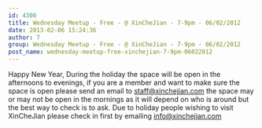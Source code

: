 ```yaml
---
id: 4306
title: Wednesday Meetup - Free - @ XinCheJian - 7-9pm - 06/02/2012
date: 2013-02-06 15:24:36
author: 7
group: Wednesday Meetup - Free - @ XinCheJian - 7-9pm - 06/02/2012
post_name: wednesday-meetup-free-xinchejian-7-9pm-06022012
---
```


Happy New Year, During the holiday the space will be open in the afternoons to evenings, if you are a member and want to make sure the space is open please send an email to [staff@xinchejian.com](mailto:staff@xinchejian.com?subject=i%27m%20a%20member%2C%20are%20you%20open&body=thank%20you%20for%20your%20awesomeness%20for%20running%20the%20space%2C%20i%20wish%20to%20check%20in%20that%20the%20space%20will%20be%20open%20%5Finsert%20time%5F%20on%20%5Finsert%20date%5F.%0A%0Ahappy%20new%20year%21) the space may or may not be open in the mornings as it will depend on who is around but the best way to check is to ask. Due to holiday people wishing to visit XinCheJian please check in first by emailing [info@xinchejian.com](mailto:info@xinchejian.com?subject=i%27m%20not%20a%20member%2C%20but%20might%20i%20come%20for%20a%20visit%3F&body=i%20would%20love%20to%20visit%20the%20space%20and%20realize%20that%20i%20might%20not%20be%20accommodated%20during%20the%20holiday%20period%2C%20please%20could%20i%20come%20check%20out%20the%20space%20on%20%5Finsert%20time%5F%20on%20%5Finsert%20date%5F.%0A%0Athanks%20for%20being%20awesome%21)
